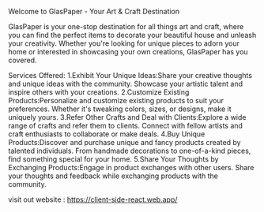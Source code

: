 Welcome to GlasPaper - Your Art & Craft Destination

GlasPaper is your one-stop destination for all things art and craft, where you can find the perfect items to decorate your beautiful house and unleash your creativity. Whether you're looking for unique pieces to adorn your home or interested in showcasing your own creations, GlasPaper has you covered.

Services Offered:
1.Exhibit Your Unique Ideas:Share your creative thoughts and unique ideas with the community. Showcase your artistic talent and inspire others with your creations.
2.Customize Existing Products:Personalize and customize existing products to suit your preferences. Whether it's tweaking colors, sizes, or designs, make it uniquely yours.
3.Refer Other Crafts and Deal with Clients:Explore a wide range of crafts and refer them to clients. Connect with fellow artists and craft enthusiasts to collaborate or make deals.
4.Buy Unique Products:Discover and purchase unique and fancy products created by talented individuals. From handmade decorations to one-of-a-kind pieces, find something special for your home.
5.Share Your Thoughts by Exchanging Products:Engage in product exchanges with other users. Share your thoughts and feedback while exchanging products with the community.

visit out website : https://client-side-react.web.app/

